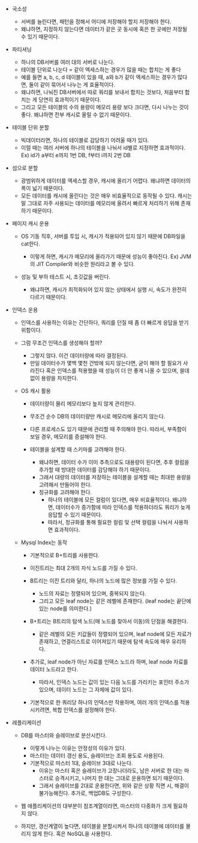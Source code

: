  - 국소성
	- 서버를 늘린다면, 패턴을 정해서 어디에 저장해야 할지 저장해야 한다.
	- 왜냐하면, 지정하지 않는다면 데이터가 같은 곳 동시에 혹은 한 곳에만 저장될 수 있기 때문이다.


 - 파티셔닝
	- 하나의 DB서버를 여러 대의 서버로 나눈다.
	- 테이블 단위로 나눈다 = 같이 엑세스하는 경우가 많을 때는 합치는 게 좋다
	- 예를 들면 a, b, c, d 테이블이 있을 때, a와 b가 같이 엑세스하는 경우가 많다면, 둘이 같이 묶어서 나누는 게 효율적이다.
	- 왜냐하면, 나눠진 DB서버에서 따로 쿼리를 보내서 합치는 것보다, 처음부터 합치는 게 당연히 효과적이기 때문이다.
	- 그리고 모든 테이블의 수의 용량이 메모리 용량 보다 크다면, 다시 나누는 것이 좋다. 왜냐하면 전부 캐시로 올릴 수 없기 때문이다.


 - 테이블 단위 분할
	- 빅데이터라면, 하나의 테이블로 감당하기 어려울 때가 있다.
	- 이럴 때는 여러 서버에 하나의 테이블을 나눠서 id별로 지정하면 효과적이다.
		Ex) id가 a부터 e까지 1번 DB, f부터 i까지 2번 DB


 - 섬으로 분할
	- 광범위하게 데이터를 액세스할 경우, 캐시에 올리기 어렵다. 왜냐하면 데이터의 폭이 넓기 때문이다.
	- 모든 데이터를 캐시에 올린다는 것은 매우 비효율적으로 동작될 수 있다. 캐시는 말 그대로 자주 사용되는 데이터를 메모리에 올려서
	  빠르게 처리하기 위해 존재하기 때문이다.
 

 - 페이지 캐시 운용
	- OS 기동 직후, 서버를 투입 시, 캐시가 적용되어 있지 않기 때문에 DB파일을 cat한다.
		- 이렇게 하면, 캐시가 메모리에 올라가기 때문에 성능이 좋아진다. Ex) JVM의 JIT Compiler와 비슷한 원리라고 볼 수 있다.

	- 성능 및 부하 테스트 시, 초깃값을 버린다.
		- 왜냐하면, 캐시가 최적화되어 있지 않는 상태에서 실행 시, 속도가 완전히 다르기 때문이다.


 - 인덱스 운용
	- 인덱스를 사용하는 이유는 간단하다, 쿼리를 던질 때 좀 더 빠르게 응답을 받기 위함이다.
	- 그럼 무조건 인덱스를 생성해야 할까?
		- 그렇지 않다. 이건 데이터량에 따라 결정된다.
		- 만일 데이터수가 몇백 몇천 건밖에 되지 않는다면, 굳이 해야 할 필요가 사라진다 혹은 인덱스를 적용했을 때 성능이 더 안 좋게 나올 수 있으며, 쓸데없이 용량을 차지한다.

	- OS 캐시 활용
		- 데이터량이 물리 메모리보다 높지 않게 관리한다.
		- 무조건 순수 DB의 데이터량만 캐시로 메모리에 올리지 않는다.
		- 다른 프로세스도 있기 때문에 관리할 때 주의해야 한다. 따라서, 부족함이 보일 경우, 메모리를 증설해야 한다.

		- 테이블을 설계할 때 스키마를 고려해야 한다.
			- 왜냐하면, 데이터 수가 이미 추측으로도 대용량이 된다면, 추후 컬럼을 추가할 때 방대한 데이터를 감당해야 하기 때문이다.
			- 그래서 대량의 데이터를 저장하는 테이블을 설계할 때는 최대한 용량을 고려해서 만들어야 한다.
			- 정규화를 고려해야 한다.
				- 하나의 테이블에 모든 컬럼이 있다면, 매우 비효율적이다. 왜냐하면, 데이터수가 증가함에 따라 인덱스를 적용하더라도 쿼리가 늦게 응답할 수 있기 때문이다.
				- 따라서, 정규화를 통해 필요한 컬럼 및 선택 컬럼을 나눠서 사용하면 효과적이다.
	

	- Mysql Index는 동작
		- 기본적으로 B+트리를 사용한다.
		- 이진트리는 최대 2개의 자식 노드를 가질 수 있다.
		- B트리는 이진 트리와 달리, 하나의 노드에 많은 정보를 가질 수 있다.
			- 노드의 자료는 정렬되어 있으며, 중복되지 않는다.
			- 그리고 모든 leaf node는 같은 레벨에 존재한다. (leaf node는 끝단에 있는 node를 의미한다.)

		- B+트리는 B트리의 탐색 노드(매 노드를 찾아서 이동)의 단점을 해결한다.
			- 같은 레벨의 모든 키값들이 정렬되어 있으며, leaf node에 모든 자료가 존재하고, 연결리스트로 이어져있기 때문에 탐색 속도에 매우 유리하다.

		- 추가로, leaf node가 아닌 자료를 인덱스 노드라 하며, leaf node 자료를 데이터 노드라고 한다.
			- 따라서, 인덱스 노드는 값이 있는 다음 노드를 가리키는 포인터 주소가 있으며, 데이터 노드는 그 자체에 값이 있다.

		- 기본적으로 한 쿼리당 하나의 인덱스만 작용하며, 여러 개의 인덱스를 적용시키려면, 복합 인덱스를 설정해야 한다.



 - 레플리케이션
	- DB를 마스터와 슬레이브로 분산시킨다.
		- 이렇게 나누는 이유는 안정성의 이유가 있다.
		- 마스터는 데이터 갱신 용도, 슬레이브는 조회 용도로 사용된다.
		- 기본적으로 마스터 1대, 슬레이브 3대로 나눈다.
			- 이유는 마스터 혹은 슬레이브가 고장나더라도, 남은 서버로 한 대는 마스터로 승격시키고, 나머지 한 대는 그대로 운용하면 되기 때문이다.
			- 그래서 슬레이브를 2대로 운용한다면, 위와 같은 상황 직면 시, 해결이 불가능해진다. 추가로, 백업DB도 구성한다.


	- 웹 애플리케이션의 대부분이 참조계열이라면, 마스터의 다중화가 크게 필요하지 않다.
	- 하지만, 갱신계열이 높다면, 테이블을 분할시켜서 하나의 테이블에 데이터를 몰리지 않게 한다. 혹은 NoSQL을 사용한다.















